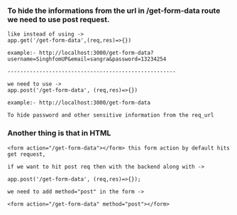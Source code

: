 ### To hide the informations from the url in /get-form-data route we need to use post request.
```
like instead of using ->
app.get('/get-form-data',(req,res)=>{})

example:- http://localhost:3000/get-form-data?username=SinghfomUP&email=sangra&password=13234254

-----------------------------------------------------

we need to use -> 
app.post('/get-form-data', (req,res)=>{})

example:- http://localhost:3000/get-form-data

To hide password and other sensitive information from the req_url
```


### Another thing is that in HTML

```
<form action="/get-form-data"></form> this form action by default hits get request,

if we want to hit post req then with the backend along with ->

app.post('/get-form-data', (req,res)=>{});

we need to add method="post" in the form ->

<form action="/get-form-data" method="post"></form>
```